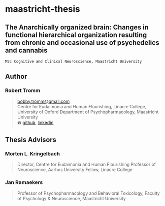 # maastricht-thesis
The Anarchically organized brain: Changes in functional hierarchical organization resulting from chronic and occasional use of psychedelics and cannabis
---   
`MSc Cognitive and Clinical Neuroscience, Maastricht University`

## Author
### Robert Tromm
> bobby.tromm@gmail.com  
> Centre for Eudaimonia and Human Flourishing, Linacre College, University of Oxford
> Department of Psychopharmacology, Maastricht University   
> :telephone:  [github](https://github.com/btromm), [linkedin](https://www.linkedin.com/in/bobby-tromm-49ba61157/)

## Thesis Advisors
### Morten L. Kringelbach
> Director, Centre for Eudaimonia and Human Flourishing
> Professor of Neuroscience, Aarhus University
> Fellow, Linacre College
### Jan Ramaekers
> Professor of Psychopharmacology and Behavioral Toxicology, Faculty of Psychology & Neuroscience, Maastricht University
